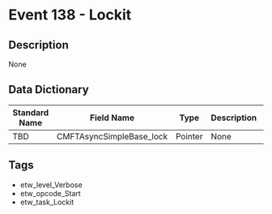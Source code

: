 # Event 138 - Lockit

## Description
None

## Data Dictionary
|Standard Name|Field Name|Type|Description|Sample Value|
|---|---|---|---|---|
|TBD|CMFTAsyncSimpleBase_lock|Pointer|None|`None`|

## Tags
* etw_level_Verbose
* etw_opcode_Start
* etw_task_Lockit